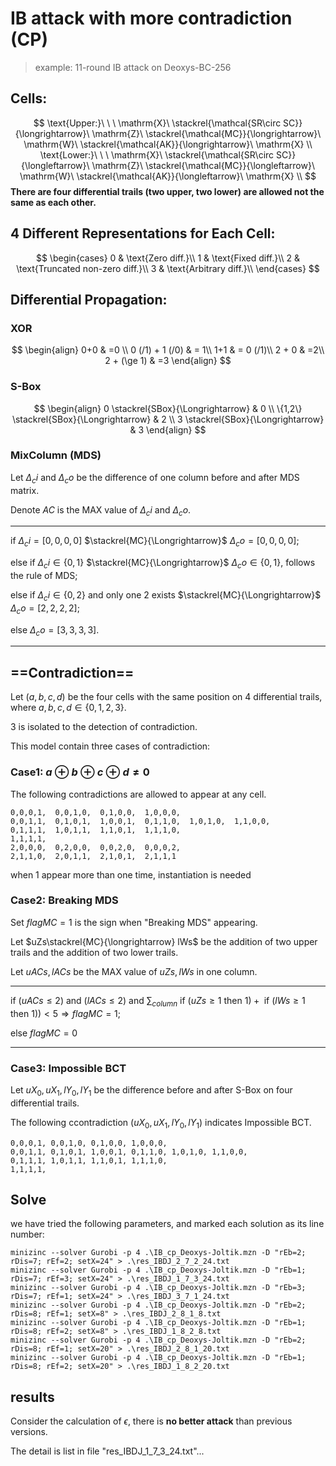 # IB attack with more contradiction (CP)

> example: 11-round IB attack on Deoxys-BC-256

## Cells:

$$
\text{Upper:}\ \ \ 
\mathrm{X}\  \stackrel{\mathcal{SR\circ SC}}{\longrightarrow}\  \mathrm{Z}\  \stackrel{\mathcal{MC}}{\longrightarrow}\  \mathrm{W}\  \stackrel{\mathcal{AK}}{\longrightarrow}\  \mathrm{X} \\
\text{Lower:}\ \ \ 
\mathrm{X}\  \stackrel{\mathcal{SR\circ SC}}{\longleftarrow}\  \mathrm{Z}\  \stackrel{\mathcal{MC}}{\longleftarrow}\  \mathrm{W}\  \stackrel{\mathcal{AK}}{\longleftarrow}\  \mathrm{X} \\
$$
**There are four differential trails (two upper, two lower) are allowed not the same as each other.**

## 4 Different Representations for Each Cell:

$$
\begin{cases}
0 & \text{Zero diff.}\\
1 & \text{Fixed diff.}\\
2 & \text{Truncated non-zero diff.}\\
3 & \text{Arbitrary diff.}\\
\end{cases}
$$


## Differential Propagation:

### XOR

$$
\begin{align}
0+0 & =0 \\
0 (/1) + 1 (/0) & = 1\\
1+1 & =  0 (/1)\\
2 + 0 & =2\\
2 + (\ge 1) & =3
\end{align}
$$

### S-Box

$$
\begin{align}
0 \stackrel{SBox}{\Longrightarrow} & 0 \\
\{1,2\} \stackrel{SBox}{\Longrightarrow} & 2 \\
3 \stackrel{SBox}{\Longrightarrow} & 3
\end{align}
$$

### MixColumn (MDS)

Let $\Delta_ci$ and $\Delta_co$ be the difference of one column before and after MDS matrix.

Denote $AC$ is the MAX value of $\Delta_ci$ and $\Delta_co$.

---

if $\Delta_ci = [0,0,0,0]$ $\stackrel{MC}{\Longrightarrow}$ $\Delta_co = [0,0,0,0]$;

else if $\Delta_ci\in \{0,1\}$ $\stackrel{MC}{\Longrightarrow}$ $\Delta_co \in \{0,1\}$, follows the rule of MDS;

else if $\Delta_ci \in \{0,2\}$ and only one $2$ exists $\stackrel{MC}{\Longrightarrow}$ $\Delta_co=[2,2,2,2]$;

else $\Delta_co=[3,3,3,3]$.

---

## ==Contradiction==

Let $(a,b,c,d)$ be the four cells with the same position on 4 differential trails, where $a,b,c,d \in \{0,1,2,3\}$.

$3$ is isolated to the detection of contradiction.

This model contain three cases of contradiction:

### Case1: $a\oplus b\oplus c\oplus d\neq0$

The following contradictions are allowed to appear at any cell.

```
0,0,0,1,  0,0,1,0,  0,1,0,0,  1,0,0,0,
0,0,1,1,  0,1,0,1,  1,0,0,1,  0,1,1,0,  1,0,1,0,  1,1,0,0,
0,1,1,1,  1,0,1,1,  1,1,0,1,  1,1,1,0,
1,1,1,1,
2,0,0,0,  0,2,0,0,  0,0,2,0,  0,0,0,2,
2,1,1,0,  2,0,1,1,  2,1,0,1,  2,1,1,1
```

when $1$ appear more than one time, instantiation is needed

### Case2: Breaking MDS

Set $flagMC=1$ is the sign when "Breaking MDS" appearing.

Let $uZs\stackrel{MC}{\longrightarrow} lWs$ be the addition of two upper trails and the addition of two lower trails.

Let $uACs,lACs$ be the MAX value of $uZs, lWs$ in one column.

---

$\text{if } (uACs \le 2) \text{ and }(lACs \le 2) \text{ and } \sum_{column}{\text{ if }(uZs\ge1 \text{ then } 1) + \text{ if }(lWs\ge1 \text{ then } 1))<5} \Rightarrow flagMC=1$;

$\text{else } flagMC=0$

---

### Case3: Impossible BCT

Let $uX_0,uX_1,lY_0,lY_1$ be the difference before and after S-Box on four differential trails.

The following ccontradiction $(uX_0,uX_1,lY_0,lY_1)$  indicates Impossible BCT.

```
0,0,0,1, 0,0,1,0, 0,1,0,0, 1,0,0,0,
0,0,1,1, 0,1,0,1, 1,0,0,1, 0,1,1,0, 1,0,1,0, 1,1,0,0,
0,1,1,1, 1,0,1,1, 1,1,0,1, 1,1,1,0,
1,1,1,1,
```



## Solve

we have tried the following parameters, and marked each solution as its line number:

```
minizinc --solver Gurobi -p 4 .\IB_cp_Deoxys-Joltik.mzn -D "rEb=2; rDis=7; rEf=2; setX=24" > .\res_IBDJ_2_7_2_24.txt
minizinc --solver Gurobi -p 4 .\IB_cp_Deoxys-Joltik.mzn -D "rEb=1; rDis=7; rEf=3; setX=24" > .\res_IBDJ_1_7_3_24.txt
minizinc --solver Gurobi -p 4 .\IB_cp_Deoxys-Joltik.mzn -D "rEb=3; rDis=7; rEf=1; setX=24" > .\res_IBDJ_3_7_1_24.txt
minizinc --solver Gurobi -p 4 .\IB_cp_Deoxys-Joltik.mzn -D "rEb=2; rDis=8; rEf=1; setX=8" > .\res_IBDJ_2_8_1_8.txt
minizinc --solver Gurobi -p 4 .\IB_cp_Deoxys-Joltik.mzn -D "rEb=1; rDis=8; rEf=2; setX=8" > .\res_IBDJ_1_8_2_8.txt
minizinc --solver Gurobi -p 4 .\IB_cp_Deoxys-Joltik.mzn -D "rEb=2; rDis=8; rEf=1; setX=20" > .\res_IBDJ_2_8_1_20.txt
minizinc --solver Gurobi -p 4 .\IB_cp_Deoxys-Joltik.mzn -D "rEb=1; rDis=8; rEf=2; setX=20" > .\res_IBDJ_1_8_2_20.txt
```



## results

Consider the calculation of $\epsilon$, there is **no better attack** than previous versions.

The detail is list in file "res_IBDJ_1_7_3_24.txt"...
